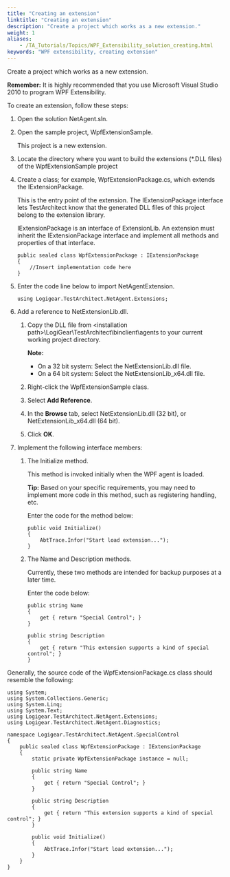 ```yaml
--- 
title: "Creating an extension"
linktitle: "Creating an extension"
description: "Create a project which works as a new extension."
weight: 1
aliases: 
    - /TA_Tutorials/Topics/WPF_Extensibility_solution_creating.html
keywords: "WPF extensibility, creating extension"
---
```


Create a project which works as a new extension.

**Remember:** It is highly recommended that you use Microsoft Visual Studio 2010 to program WPF Extensibility.

To create an extension, follow these steps:

1.  Open the solution NetAgent.sln.

2.  Open the sample project, WpfExtensionSample.

    This project is a new extension.

3.  Locate the directory where you want to build the extensions \(\*.DLL files\) of the WpfExtensionSample project

4.  Create a class; for example, WpfExtensionPackage.cs, which extends the IExtensionPackage.

    This is the entry point of the extension. The IExtensionPackage interface lets TestArchitect know that the generated DLL files of this project belong to the extension library.

    IExtensionPackage is an interface of ExtensionLib. An extension must inherit the IExtensionPackage interface and implement all methods and properties of that interface.

    ```
    public sealed class WpfExtensionPackage : IExtensionPackage 
    { 
        //Insert implementation code here
    }
    ```

5.  Enter the code line below to import NetAgentExtension.

    ```
    using Logigear.TestArchitect.NetAgent.Extensions;
    ```

6.  Add a reference to NetExtensionLib.dll.

    1.  Copy the DLL file from <installation path\>\\LogiGear\\TestArchitect\\binclient\\agents to your current working project directory.

        **Note:**

        -   On a 32 bit system: Select the NetExtensionLib.dll file.
        -   On a 64 bit system: Select the NetExtensionLib\_x64.dll file.
    2.  Right-click the WpfExtensionSample class.

    3.  Select **Add Reference**.

    4.  In the **Browse** tab, select NetExtensionLib.dll \(32 bit\), or NetExtensionLib\_x64.dll \(64 bit\).

    5.  Click **OK**.

7.  Implement the following interface members:

    1.  The Initialize method.

        This method is invoked initially when the WPF agent is loaded.

        **Tip:** Based on your specific requirements, you may need to implement more code in this method, such as registering handling, etc.

        Enter the code for the method below:

        ```
        public void Initialize()
        {
            AbtTrace.Infor("Start load extension...");
        }
        ```

    2.  The Name and Description methods.

        Currently, these two methods are intended for backup purposes at a later time.

        Enter the code below:

        ```
        public string Name
        {
            get { return "Special Control"; }
        }
                                    
        public string Description
        {
            get { return "This extension supports a kind of special control"; }
        }
        ```


Generally, the source code of the WpfExtensionPackage.cs class should resemble the following:

```
using System;
using System.Collections.Generic;
using System.Linq;
using System.Text;
using Logigear.TestArchitect.NetAgent.Extensions;
using Logigear.TestArchitect.NetAgent.Diagnostics;

namespace Logigear.TestArchitect.NetAgent.SpecialControl
{
    public sealed class WpfExtensionPackage : IExtensionPackage
    {
        static private WpfExtensionPackage instance = null;

        public string Name
        {
            get { return "Special Control"; }
        }

        public string Description
        {
            get { return "This extension supports a kind of special control"; }
        }

        public void Initialize()
        {
            AbtTrace.Infor("Start load extension...");
        }
    }
}
```



